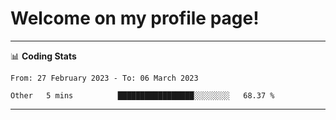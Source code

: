 # Welcome on my profile page!
<!-- print(("dralla"[::-1]+"s").capitalize()) -->

<!-- ---
👨🏻‍💻 **Busy With**
* Learning new Skills.
* Building small Projects.
* Being helpful. -->

---
📊 **Coding Stats**
<!--START_SECTION:waka-->

```text
From: 27 February 2023 - To: 06 March 2023

Other   5 mins          █████████████████░░░░░░░░   68.37 %
```

<!--END_SECTION:waka-->
---
